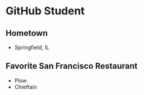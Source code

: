 # GitHub Student

## Hometown
- Springfield, IL

## Favorite San Francisco Restaurant
- Plow
- Chieftain
